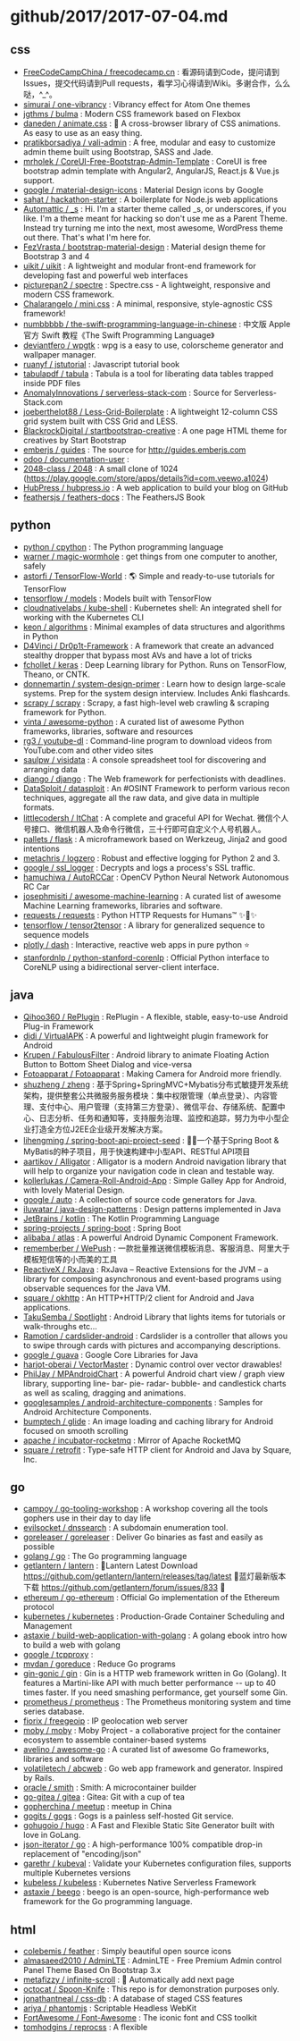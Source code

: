 # github/2017/2017-07-04.md



## css

- [FreeCodeCampChina / freecodecamp.cn](https://github.com/FreeCodeCampChina/freecodecamp.cn) : 看源码请到Code，提问请到Issues，提交代码请到Pull requests，看学习心得请到Wiki。多谢合作，么么哒，^_^。
- [simurai / one-vibrancy](https://github.com/simurai/one-vibrancy) : Vibrancy effect for Atom One themes
- [jgthms / bulma](https://github.com/jgthms/bulma) : Modern CSS framework based on Flexbox
- [daneden / animate.css](https://github.com/daneden/animate.css) : 🍿 A cross-browser library of CSS animations. As easy to use as an easy thing.
- [pratikborsadiya / vali-admin](https://github.com/pratikborsadiya/vali-admin) : A free, modular and easy to customize admin theme built using Bootstrap, SASS and Jade.
- [mrholek / CoreUI-Free-Bootstrap-Admin-Template](https://github.com/mrholek/CoreUI-Free-Bootstrap-Admin-Template) : CoreUI is free bootstrap admin template with Angular2, AngularJS, React.js & Vue.js support.
- [google / material-design-icons](https://github.com/google/material-design-icons) : Material Design icons by Google
- [sahat / hackathon-starter](https://github.com/sahat/hackathon-starter) : A boilerplate for Node.js web applications
- [Automattic / _s](https://github.com/Automattic/_s) : Hi. I'm a starter theme called _s, or underscores, if you like. I'm a theme meant for hacking so don't use me as a Parent Theme. Instead try turning me into the next, most awesome, WordPress theme out there. That's what I'm here for.
- [FezVrasta / bootstrap-material-design](https://github.com/FezVrasta/bootstrap-material-design) : Material design theme for Bootstrap 3 and 4
- [uikit / uikit](https://github.com/uikit/uikit) : A lightweight and modular front-end framework for developing fast and powerful web interfaces
- [picturepan2 / spectre](https://github.com/picturepan2/spectre) : Spectre.css - A lightweight, responsive and modern CSS framework.
- [Chalarangelo / mini.css](https://github.com/Chalarangelo/mini.css) : A minimal, responsive, style-agnostic CSS framework!
- [numbbbbb / the-swift-programming-language-in-chinese](https://github.com/numbbbbb/the-swift-programming-language-in-chinese) : 中文版 Apple 官方 Swift 教程《The Swift Programming Language》
- [deviantfero / wpgtk](https://github.com/deviantfero/wpgtk) : wpg is a easy to use, colorscheme generator and wallpaper manager.
- [ruanyf / jstutorial](https://github.com/ruanyf/jstutorial) : Javascript tutorial book
- [tabulapdf / tabula](https://github.com/tabulapdf/tabula) : Tabula is a tool for liberating data tables trapped inside PDF files
- [AnomalyInnovations / serverless-stack-com](https://github.com/AnomalyInnovations/serverless-stack-com) : Source for Serverless-Stack.com
- [joeberthelot88 / Less-Grid-Boilerplate](https://github.com/joeberthelot88/Less-Grid-Boilerplate) : A lightweight 12-column CSS grid system built with CSS Grid and LESS.
- [BlackrockDigital / startbootstrap-creative](https://github.com/BlackrockDigital/startbootstrap-creative) : A one page HTML theme for creatives by Start Bootstrap
- [emberjs / guides](https://github.com/emberjs/guides) : The source for http://guides.emberjs.com
- [odoo / documentation-user](https://github.com/odoo/documentation-user) : 
- [2048-class / 2048](https://github.com/2048-class/2048) : A small clone of 1024 (https://play.google.com/store/apps/details?id=com.veewo.a1024)
- [HubPress / hubpress.io](https://github.com/HubPress/hubpress.io) : A web application to build your blog on GitHub
- [feathersjs / feathers-docs](https://github.com/feathersjs/feathers-docs) : The FeathersJS Book


## python

- [python / cpython](https://github.com/python/cpython) : The Python programming language
- [warner / magic-wormhole](https://github.com/warner/magic-wormhole) : get things from one computer to another, safely
- [astorfi / TensorFlow-World](https://github.com/astorfi/TensorFlow-World) : 🌎 Simple and ready-to-use tutorials for TensorFlow
- [tensorflow / models](https://github.com/tensorflow/models) : Models built with TensorFlow
- [cloudnativelabs / kube-shell](https://github.com/cloudnativelabs/kube-shell) : Kubernetes shell: An integrated shell for working with the Kubernetes CLI
- [keon / algorithms](https://github.com/keon/algorithms) : Minimal examples of data structures and algorithms in Python
- [D4Vinci / Dr0p1t-Framework](https://github.com/D4Vinci/Dr0p1t-Framework) : A framework that create an advanced stealthy dropper that bypass most AVs and have a lot of tricks
- [fchollet / keras](https://github.com/fchollet/keras) : Deep Learning library for Python. Runs on TensorFlow, Theano, or CNTK.
- [donnemartin / system-design-primer](https://github.com/donnemartin/system-design-primer) : Learn how to design large-scale systems. Prep for the system design interview. Includes Anki flashcards.
- [scrapy / scrapy](https://github.com/scrapy/scrapy) : Scrapy, a fast high-level web crawling & scraping framework for Python.
- [vinta / awesome-python](https://github.com/vinta/awesome-python) : A curated list of awesome Python frameworks, libraries, software and resources
- [rg3 / youtube-dl](https://github.com/rg3/youtube-dl) : Command-line program to download videos from YouTube.com and other video sites
- [saulpw / visidata](https://github.com/saulpw/visidata) : A console spreadsheet tool for discovering and arranging data
- [django / django](https://github.com/django/django) : The Web framework for perfectionists with deadlines.
- [DataSploit / datasploit](https://github.com/DataSploit/datasploit) : An #OSINT Framework to perform various recon techniques, aggregate all the raw data, and give data in multiple formats.
- [littlecodersh / ItChat](https://github.com/littlecodersh/ItChat) : A complete and graceful API for Wechat. 微信个人号接口、微信机器人及命令行微信，三十行即可自定义个人号机器人。
- [pallets / flask](https://github.com/pallets/flask) : A microframework based on Werkzeug, Jinja2 and good intentions
- [metachris / logzero](https://github.com/metachris/logzero) : Robust and effective logging for Python 2 and 3.
- [google / ssl_logger](https://github.com/google/ssl_logger) : Decrypts and logs a process's SSL traffic.
- [hamuchiwa / AutoRCCar](https://github.com/hamuchiwa/AutoRCCar) : OpenCV Python Neural Network Autonomous RC Car
- [josephmisiti / awesome-machine-learning](https://github.com/josephmisiti/awesome-machine-learning) : A curated list of awesome Machine Learning frameworks, libraries and software.
- [requests / requests](https://github.com/requests/requests) : Python HTTP Requests for Humans™ ✨🍰✨
- [tensorflow / tensor2tensor](https://github.com/tensorflow/tensor2tensor) : A library for generalized sequence to sequence models
- [plotly / dash](https://github.com/plotly/dash) : Interactive, reactive web apps in pure python ⭐️
- [stanfordnlp / python-stanford-corenlp](https://github.com/stanfordnlp/python-stanford-corenlp) : Official Python interface to CoreNLP using a bidirectional server-client interface.


## java

- [Qihoo360 / RePlugin](https://github.com/Qihoo360/RePlugin) : RePlugin - A flexible, stable, easy-to-use Android Plug-in Framework
- [didi / VirtualAPK](https://github.com/didi/VirtualAPK) : A powerful and lightweight plugin framework for Android
- [Krupen / FabulousFilter](https://github.com/Krupen/FabulousFilter) : Android library to animate Floating Action Button to Bottom Sheet Dialog and vice-versa
- [Fotoapparat / Fotoapparat](https://github.com/Fotoapparat/Fotoapparat) : Making Camera for Android more friendly.
- [shuzheng / zheng](https://github.com/shuzheng/zheng) : 基于Spring+SpringMVC+Mybatis分布式敏捷开发系统架构，提供整套公共微服务服务模块：集中权限管理（单点登录）、内容管理、支付中心、用户管理（支持第三方登录）、微信平台、存储系统、配置中心、日志分析、任务和通知等，支持服务治理、监控和追踪，努力为中小型企业打造全方位J2EE企业级开发解决方案。
- [lihengming / spring-boot-api-project-seed](https://github.com/lihengming/spring-boot-api-project-seed) : 🌱🚀一个基于Spring Boot & MyBatis的种子项目，用于快速构建中小型API、RESTful API项目
- [aartikov / Alligator](https://github.com/aartikov/Alligator) : Alligator is a modern Android navigation library that will help to organize your navigation code in clean and testable way.
- [kollerlukas / Camera-Roll-Android-App](https://github.com/kollerlukas/Camera-Roll-Android-App) : Simple Galley App for Android, with lovely Material Design.
- [google / auto](https://github.com/google/auto) : A collection of source code generators for Java.
- [iluwatar / java-design-patterns](https://github.com/iluwatar/java-design-patterns) : Design patterns implemented in Java
- [JetBrains / kotlin](https://github.com/JetBrains/kotlin) : The Kotlin Programming Language
- [spring-projects / spring-boot](https://github.com/spring-projects/spring-boot) : Spring Boot
- [alibaba / atlas](https://github.com/alibaba/atlas) : A powerful Android Dynamic Component Framework.
- [rememberber / WePush](https://github.com/rememberber/WePush) : 一款批量推送微信模板消息、客服消息、阿里大于模板短信等的小而美的工具
- [ReactiveX / RxJava](https://github.com/ReactiveX/RxJava) : RxJava – Reactive Extensions for the JVM – a library for composing asynchronous and event-based programs using observable sequences for the Java VM.
- [square / okhttp](https://github.com/square/okhttp) : An HTTP+HTTP/2 client for Android and Java applications.
- [TakuSemba / Spotlight](https://github.com/TakuSemba/Spotlight) : Android Library that lights items for tutorials or walk-throughs etc...
- [Ramotion / cardslider-android](https://github.com/Ramotion/cardslider-android) : Cardslider is a controller that allows you to swipe through cards with pictures and accompanying descriptions.
- [google / guava](https://github.com/google/guava) : Google Core Libraries for Java
- [harjot-oberai / VectorMaster](https://github.com/harjot-oberai/VectorMaster) : Dynamic control over vector drawables!
- [PhilJay / MPAndroidChart](https://github.com/PhilJay/MPAndroidChart) : A powerful Android chart view / graph view library, supporting line- bar- pie- radar- bubble- and candlestick charts as well as scaling, dragging and animations.
- [googlesamples / android-architecture-components](https://github.com/googlesamples/android-architecture-components) : Samples for Android Architecture Components.
- [bumptech / glide](https://github.com/bumptech/glide) : An image loading and caching library for Android focused on smooth scrolling
- [apache / incubator-rocketmq](https://github.com/apache/incubator-rocketmq) : Mirror of Apache RocketMQ
- [square / retrofit](https://github.com/square/retrofit) : Type-safe HTTP client for Android and Java by Square, Inc.


## go

- [campoy / go-tooling-workshop](https://github.com/campoy/go-tooling-workshop) : A workshop covering all the tools gophers use in their day to day life
- [evilsocket / dnssearch](https://github.com/evilsocket/dnssearch) : A subdomain enumeration tool.
- [goreleaser / goreleaser](https://github.com/goreleaser/goreleaser) : Deliver Go binaries as fast and easily as possible
- [golang / go](https://github.com/golang/go) : The Go programming language
- [getlantern / lantern](https://github.com/getlantern/lantern) : 🔴Lantern Latest Download https://github.com/getlantern/lantern/releases/tag/latest 🔴蓝灯最新版本下载 https://github.com/getlantern/forum/issues/833 🔴
- [ethereum / go-ethereum](https://github.com/ethereum/go-ethereum) : Official Go implementation of the Ethereum protocol
- [kubernetes / kubernetes](https://github.com/kubernetes/kubernetes) : Production-Grade Container Scheduling and Management
- [astaxie / build-web-application-with-golang](https://github.com/astaxie/build-web-application-with-golang) : A golang ebook intro how to build a web with golang
- [google / tcpproxy](https://github.com/google/tcpproxy) : 
- [mvdan / goreduce](https://github.com/mvdan/goreduce) : Reduce Go programs
- [gin-gonic / gin](https://github.com/gin-gonic/gin) : Gin is a HTTP web framework written in Go (Golang). It features a Martini-like API with much better performance -- up to 40 times faster. If you need smashing performance, get yourself some Gin.
- [prometheus / prometheus](https://github.com/prometheus/prometheus) : The Prometheus monitoring system and time series database.
- [fiorix / freegeoip](https://github.com/fiorix/freegeoip) : IP geolocation web server
- [moby / moby](https://github.com/moby/moby) : Moby Project - a collaborative project for the container ecosystem to assemble container-based systems
- [avelino / awesome-go](https://github.com/avelino/awesome-go) : A curated list of awesome Go frameworks, libraries and software
- [volatiletech / abcweb](https://github.com/volatiletech/abcweb) : Go web app framework and generator. Inspired by Rails.
- [oracle / smith](https://github.com/oracle/smith) : Smith: A microcontainer builder
- [go-gitea / gitea](https://github.com/go-gitea/gitea) : Gitea: Git with a cup of tea
- [gopherchina / meetup](https://github.com/gopherchina/meetup) : meetup in China
- [gogits / gogs](https://github.com/gogits/gogs) : Gogs is a painless self-hosted Git service.
- [gohugoio / hugo](https://github.com/gohugoio/hugo) : A Fast and Flexible Static Site Generator built with love in GoLang.
- [json-iterator / go](https://github.com/json-iterator/go) : A high-performance 100% compatible drop-in replacement of "encoding/json"
- [garethr / kubeval](https://github.com/garethr/kubeval) : Validate your Kubernetes configuration files, supports multiple Kubernetes versions
- [kubeless / kubeless](https://github.com/kubeless/kubeless) : Kubernetes Native Serverless Framework
- [astaxie / beego](https://github.com/astaxie/beego) : beego is an open-source, high-performance web framework for the Go programming language.


## html

- [colebemis / feather](https://github.com/colebemis/feather) : Simply beautiful open source icons
- [almasaeed2010 / AdminLTE](https://github.com/almasaeed2010/AdminLTE) : AdminLTE - Free Premium Admin control Panel Theme Based On Bootstrap 3.x
- [metafizzy / infinite-scroll](https://github.com/metafizzy/infinite-scroll) : 📜 Automatically add next page
- [octocat / Spoon-Knife](https://github.com/octocat/Spoon-Knife) : This repo is for demonstration purposes only.
- [jonathantneal / css-db](https://github.com/jonathantneal/css-db) : A database of staged CSS features
- [ariya / phantomjs](https://github.com/ariya/phantomjs) : Scriptable Headless WebKit
- [FortAwesome / Font-Awesome](https://github.com/FortAwesome/Font-Awesome) : The iconic font and CSS toolkit
- [tomhodgins / reprocss](https://github.com/tomhodgins/reprocss) : A flexible <style>-tag based CSS reprocessor
- [monterail / vue-multiselect](https://github.com/monterail/vue-multiselect) : Universal select/multiselect/tagging component for Vue.js
- [puikinsh / gentelella](https://github.com/puikinsh/gentelella) : Free Bootstrap 3 Admin Template
- [TeamStuQ / skill-map](https://github.com/TeamStuQ/skill-map) : StuQ 技能图谱
- [AngularClass / awesome-angular](https://github.com/AngularClass/awesome-angular) : 📄 A curated list of awesome Angular 2 and Angular 4 resources by @AngularClass
- [jaywcjlove / awesome-mac](https://github.com/jaywcjlove/awesome-mac) :  This repo is a collection of awesome Mac applications and tools for developers and designers.
- [nolimits4web / Framework7](https://github.com/nolimits4web/Framework7) : Full featured HTML framework for building iOS & Android apps
- [google / styleguide](https://github.com/google/styleguide) : Style guides for Google-originated open-source projects
- [crazychicken / t-scroll](https://github.com/crazychicken/t-scroll) : A modern reveal-on-scroll library with useful options and animations. (Animate Elements On Reveal)
- [google / material-design-lite](https://github.com/google/material-design-lite) : Material Design Components in HTML/CSS/JS
- [usablica / intro.js](https://github.com/usablica/intro.js) : A better way for new feature introduction and step-by-step users guide for your website and project.
- [Polymer / polymer](https://github.com/Polymer/polymer) : Build modern apps using web components
- [cs231n / cs231n.github.io](https://github.com/cs231n/cs231n.github.io) : Public facing notes page
- [CCOSTAN / Home-AssistantConfig](https://github.com/CCOSTAN/Home-AssistantConfig) : 🏠 Home Assistant configuration and Documentation for my House. Part list below.
- [portainer / portainer](https://github.com/portainer/portainer) : Simple management UI for Docker
- [elasticsearch-cn / elasticsearch-definitive-guide](https://github.com/elasticsearch-cn/elasticsearch-definitive-guide) : 欢迎加QQ群：109764489，贡献力量！
- [swagger-api / swagger-codegen](https://github.com/swagger-api/swagger-codegen) : swagger-codegen contains a template-driven engine to generate documentation, API clients and server stubs in different languages by parsing your OpenAPI / Swagger definition.
- [SangKa / mobx-docs-cn](https://github.com/SangKa/mobx-docs-cn) : MobX 中文文档


## typescript

- [jaredpalmer / formik](https://github.com/jaredpalmer/formik) : Forms in React, without tears
- [ant-design / ant-design](https://github.com/ant-design/ant-design) : 🐜 A UI Design Language
- [Microsoft / TypeScript](https://github.com/Microsoft/TypeScript) : TypeScript is a superset of JavaScript that compiles to clean JavaScript output.
- [Microsoft / vscode](https://github.com/Microsoft/vscode) : Visual Studio Code
- [angular / angular](https://github.com/angular/angular) : One framework. Mobile & desktop.
- [angular / angular-cli](https://github.com/angular/angular-cli) : CLI tool for Angular
- [ionic-team / ionic](https://github.com/ionic-team/ionic) : Build amazing native and progressive web apps with open web technologies. One app running on everything 🎉
- [ReactiveX / rxjs](https://github.com/ReactiveX/rxjs) : A reactive programming library for JavaScript
- [DefinitelyTyped / DefinitelyTyped](https://github.com/DefinitelyTyped/DefinitelyTyped) : The repository for high quality TypeScript type definitions.
- [apollographql / apollo-client](https://github.com/apollographql/apollo-client) : 🚀 A fully-featured, production ready caching GraphQL client for every server or UI framework
- [trainline / react-skeletor](https://github.com/trainline/react-skeletor) : Skeleton loading for React
- [learnapollo / learnapollo](https://github.com/learnapollo/learnapollo) : 👩🏻‍🏫 Learn Apollo - A hands-on tutorial for Apollo GraphQL Client (created by Graphcool)
- [cyclejs / cyclejs](https://github.com/cyclejs/cyclejs) : A functional and reactive JavaScript framework for predictable code
- [angular / material2](https://github.com/angular/material2) : Material Design components for Angular
- [ahomu / Talkie](https://github.com/ahomu/Talkie) : Simple slide presentation library. Responsive scaling & markdown ready.
- [space10-community / conversational-form](https://github.com/space10-community/conversational-form) : Turning web forms into conversations
- [akveo / ng2-admin](https://github.com/akveo/ng2-admin) : Angular admin dashboard framework
- [sonarwhal / sonar](https://github.com/sonarwhal/sonar) : A linting tool for the web
- [palantir / blueprint](https://github.com/palantir/blueprint) : A React-based UI toolkit for the web
- [zhongsp / TypeScript](https://github.com/zhongsp/TypeScript) : TypeScript使用手册。TypeScript is a superset of JavaScript that compiles to clean JavaScript output. http://www.typescriptlang.org
- [RxJS-CN / RxJS-Docs-CN](https://github.com/RxJS-CN/RxJS-Docs-CN) : RxJS 5 中文文档
- [ng-bootstrap / ng-bootstrap](https://github.com/ng-bootstrap/ng-bootstrap) : Angular powered Bootstrap
- [Microsoft / reactxp](https://github.com/Microsoft/reactxp) : Library for cross-platform app development.
- [Chatie / wechaty](https://github.com/Chatie/wechaty) : Wechat for Bot. Powered by WebDriver / Node.js / TypeScript / Docker
- [angular / angularfire2](https://github.com/angular/angularfire2) : The official Angular library for Firebase.


## javascript

- [siddharthkp / bundlesize](https://github.com/siddharthkp/bundlesize) : Keep your bundle size in check
- [sghall / resonance](https://github.com/sghall/resonance) : Resonance | Data-driven transitions in React
- [akveo / kittenTricks](https://github.com/akveo/kittenTricks) : 🐈 A react native mobile starter kit with over 40 screens and theme hot reload support
- [GianlucaGuarini / icaro](https://github.com/GianlucaGuarini/icaro) : Smart and efficient javascript object observer, ideal for batching DOM updates (~1kb)
- [icons8 / titanic](https://github.com/icons8/titanic) : A set of animated icons + code to insert them into the webpages
- [Bogdan-Lyashenko / Under-the-hood-ReactJS](https://github.com/Bogdan-Lyashenko/Under-the-hood-ReactJS) : Entire ReactJS code base explanation by visual block schemes (Stack+Fiber versions)
- [chalk / chalk](https://github.com/chalk/chalk) : 🖍 Terminal string styling done right
- [asfktz / autodll-webpack-plugin](https://github.com/asfktz/autodll-webpack-plugin) : Webpack's DllPlugin without the boilerplate
- [vuejs / vue](https://github.com/vuejs/vue) : A progressive, incrementally-adoptable JavaScript framework for building UI on the web.
- [Sly777 / ran](https://github.com/Sly777/ran) : ⚡️ RAN! React . Apollo (GraphQL) . Next.js Boilerplate ⚡️ - SEO-Ready, Production-Ready, SSR, Hot-Reload, CSS-in-JS, Caching and more...
- [facebook / react](https://github.com/facebook/react) : A declarative, efficient, and flexible JavaScript library for building user interfaces.
- [grab / front-end-guide](https://github.com/grab/front-end-guide) : 📚 Study guide and introduction to the modern front end stack.
- [jquense / yup](https://github.com/jquense/yup) : Dead simple Object schema validation
- [evolus / pencil](https://github.com/evolus/pencil) : The Pencil Project's unique mission is to build a free and opensource tool for making diagrams and GUI prototyping that everyone can use.
- [akveo / react-native-ui-kitten](https://github.com/akveo/react-native-ui-kitten) : 🐱 Customizable and reusable react-native component kit
- [HuQingyang / Luoo.qy](https://github.com/HuQingyang/Luoo.qy) : ❤️ 落在低处, 独立音乐社区落网的第三方客户端 🎵
- [indutny / webpack-common-shake](https://github.com/indutny/webpack-common-shake) : CommonJS Tree Shaker plugin for WebPack
- [mzabriskie / axios](https://github.com/mzabriskie/axios) : Promise based HTTP client for the browser and node.js
- [getify / You-Dont-Know-JS](https://github.com/getify/You-Dont-Know-JS) : A book series on JavaScript. @YDKJS on twitter.
- [facebookincubator / create-react-app](https://github.com/facebookincubator/create-react-app) : Create React apps with no build configuration.
- [kiok46 / duckduckgo](https://github.com/kiok46/duckduckgo) : DuckDuckGo App built in React Native
- [leo / electron-next](https://github.com/leo/electron-next) : Build Electron apps using Next.js
- [WhitestormJS / whs.js](https://github.com/WhitestormJS/whs.js) : 🚀 🌪 Super-fast 3D framework for Web Applications 🥇 & Games 🎮. Based on Three.js
- [vadimdemedes / ink](https://github.com/vadimdemedes/ink) : React for CLIs
- [twbs / bootstrap](https://github.com/twbs/bootstrap) : The most popular HTML, CSS, and JavaScript framework for developing responsive, mobile first projects on the web.
